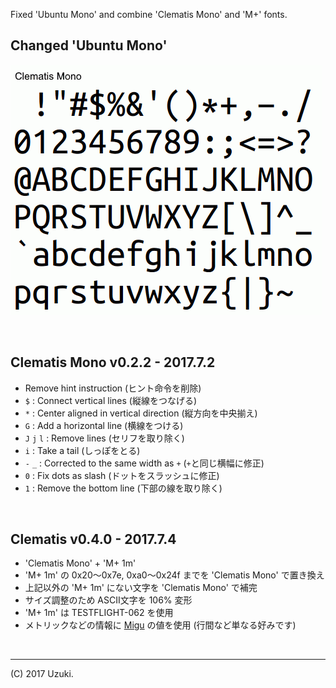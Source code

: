 Fixed 'Ubuntu Mono' and combine 'Clematis Mono' and 'M+' fonts.  


Changed 'Ubuntu Mono'
---------------------
![](font.gif)


<br>

Clematis Mono v0.2.2 - 2017.7.2 
-------------------------------
- Remove hint instruction (ヒント命令を削除)
- `$`         : Connect vertical lines (縦線をつなげる)
- `*`         : Center aligned in vertical direction (縦方向を中央揃え)
- `G`         : Add a horizontal line (横線をつける)
- `J` `j` `l` : Remove lines (セリフを取り除く)
- `i`         : Take a tail (しっぽをとる)
- `-` `_`     : Corrected to the same width as `+` (`+`と同じ横幅に修正)
- `0`         : Fix dots as slash (ドットをスラッシュに修正)
- `1`         : Remove the bottom line (下部の線を取り除く)


<br>

Clematis v0.4.0 - 2017.7.4 
--------------------------
- 'Clematis Mono' + 'M+ 1m'<br>
- 'M+ 1m' の 0x20～0x7e, 0xa0～0x24f までを 'Clematis Mono' で置き換え
- 上記以外の 'M+ 1m' にない文字を 'Clematis Mono' で補完
- サイズ調整のため ASCII文字を 106% 変形
- 'M+ 1m' は TESTFLIGHT-062 を使用
- メトリックなどの情報に [Migu](http://mix-mplus-ipa.osdn.jp/migu/) の値を使用 (行間など単なる好みです)


<br>

---
(C) 2017 Uzuki.

